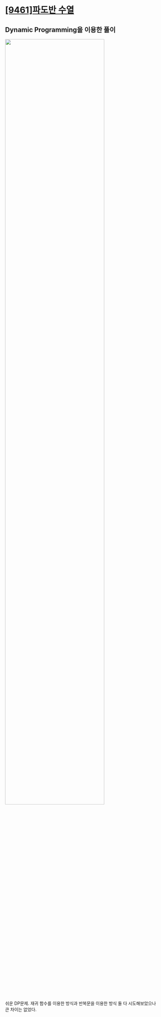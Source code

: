 # [[9461]파도반 수열](https://www.acmicpc.net/problem/9461)

## Dynamic Programming을 이용한 풀이
<image src="https://lh6.googleusercontent.com/tdP-UFviY-EKz_VmShbssmydIzxO-MSQ4FpMVWzcCHZSAdTSBijgyVrg0Gl5oaY5gFzpT3y4Xnc6u5o-X7drWaRgEajD3i81wMQWrEfwY1flvDLkz63hpNmH4NBigxYC_RjbPIjT" width="80%">
<br>

쉬운 DP문제. 재귀 함수를 이용한 방식과 반복문을 이용한 방식 둘 다 시도해보았으나 큰 차이는 없었다.
